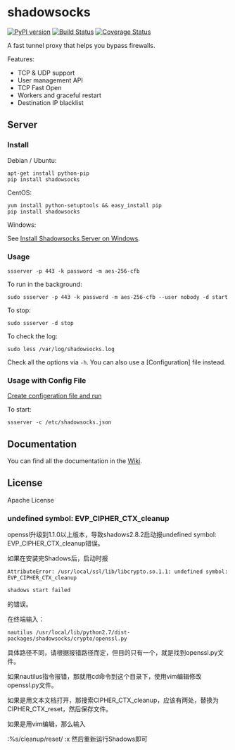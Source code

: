 shadowsocks
===========

[![PyPI version]][PyPI]
[![Build Status]][Travis CI]
[![Coverage Status]][Coverage]

A fast tunnel proxy that helps you bypass firewalls.

Features:
- TCP & UDP support
- User management API
- TCP Fast Open
- Workers and graceful restart
- Destination IP blacklist

Server
------

### Install

Debian / Ubuntu:

    apt-get install python-pip
    pip install shadowsocks

CentOS:

    yum install python-setuptools && easy_install pip
    pip install shadowsocks

Windows:

See [Install Shadowsocks Server on Windows](https://github.com/shadowsocks/shadowsocks/wiki/Install-Shadowsocks-Server-on-Windows).

### Usage

    ssserver -p 443 -k password -m aes-256-cfb

To run in the background:

    sudo ssserver -p 443 -k password -m aes-256-cfb --user nobody -d start

To stop:

    sudo ssserver -d stop

To check the log:

    sudo less /var/log/shadowsocks.log

Check all the options via `-h`. You can also use a [Configuration] file
instead.

### Usage with Config File

[Create configeration file and run](https://github.com/shadowsocks/shadowsocks/wiki/Configuration-via-Config-File)

To start:

    ssserver -c /etc/shadowsocks.json


Documentation
-------------

You can find all the documentation in the [Wiki](https://github.com/shadowsocks/shadowsocks/wiki).

License
-------

Apache License

[Build Status]:      https://img.shields.io/travis/shadowsocks/shadowsocks/master.svg?style=flat
[Coverage Status]:   https://jenkins.shadowvpn.org/result/shadowsocks
[Coverage]:          https://jenkins.shadowvpn.org/job/Shadowsocks/ws/PYENV/py34/label/linux/htmlcov/index.html
[PyPI]:              https://pypi.python.org/pypi/shadowsocks
[PyPI version]:      https://img.shields.io/pypi/v/shadowsocks.svg?style=flat
[Travis CI]:         https://travis-ci.org/shadowsocks/shadowsocks


###  undefined symbol: EVP_CIPHER_CTX_cleanup
openssl升级到1.1.0以上版本，导致shadows2.8.2启动报undefined symbol: EVP_CIPHER_CTX_cleanup错误。

如果在安装完Shadows后，启动时报
```
AttributeError: /usr/local/ssl/lib/libcrypto.so.1.1: undefined symbol: EVP_CIPHER_CTX_cleanup

shadows start failed
```
的错误。

在终端输入：
```
nautilus /usr/local/lib/python2.7/dist-packages/shadowsocks/crypto/openssl.py
```
具体路径不同，请根据报错路径而定，但目的只有一个，就是找到openssl.py文件。

如果nautilus指令报错，那就用cd命令到这个目录下，使用vim编辑修改openssl.py文件。

如果是用文本文档打开，那搜索CIPHER_CTX_cleanup，应该有两处，替换为CIPHER_CTX_reset，然后保存文件。

如果是用vim编辑，那么输入

:%s/cleanup/reset/
:x
然后重新运行Shadows即可


